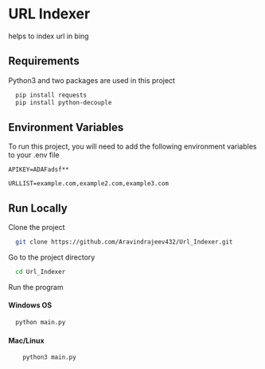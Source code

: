 # URL Indexer

helps to index url in bing

## Requirements

Python3 and two packages are used in this project

```bash
  pip install requests
  pip install python-decouple
```

## Environment Variables

To run this project, you will need to add the following environment variables to your .env file

`APIKEY=ADAFadsf**`

`URLLIST=example.com,example2.com,example3.com`

## Run Locally

Clone the project

```bash
  git clone https://github.com/Aravindrajeev432/Url_Indexer.git
```

Go to the project directory

```bash
  cd Url_Indexer
```

Run the program

#### Windows OS

```bash
  python main.py 
```

#### Mac/Linux

```bash
    python3 main.py
```
